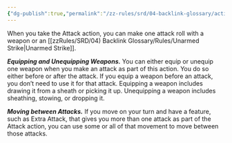 ```yaml
---
{"dg-publish":true,"permalink":"/zz-rules/srd/04-backlink-glossary/actions/attack/","tags":["action"]}
---
```


When you take the Attack action, you can make one attack roll with a weapon or an [[zzRules/SRD/04) Backlink Glossary/Rules/Unarmed Strike\|Unarmed Strike]].

***Equipping and Unequipping Weapons.*** You can either equip or unequip one weapon when you make an attack as part of this action. You do so either before or after the attack. If you equip a weapon before an attack, you don’t need to use it for that attack. Equipping a weapon includes drawing it from a sheath or picking it up. Unequipping a weapon includes sheathing, stowing, or dropping it.

***Moving between Attacks.*** If you move on your turn and have a feature, such as Extra Attack, that gives you more than one attack as part of the Attack action, you can use some or all of that movement to move between those attacks.